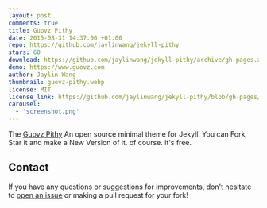 ```yaml
---
layout: post
comments: true
title: Guovz Pithy
date: 2015-08-31 14:37:00 +01:00
repo: https://github.com/jaylinwang/jekyll-pithy
stars: 60
download: https://github.com/jaylinwang/jekyll-pithy/archive/gh-pages.zip
demo: https://www.guovz.com
author: Jaylin Wang
thumbnail: guovz-pithy.webp
license: MIT
license_link: https://github.com/jaylinwang/jekyll-pithy/blob/gh-pages/LICENSE.md
carousel:
  - 'screenshot.png'
---
```


The [Guovz Pithy](https://github.com/jaylinwang/jekyll-pithy) An open source minimal theme for Jekyll. You can Fork, Star it and make a New Version of it. of course. it's free.

## Contact

If you have any questions or suggestions for improvements, don't hesitate to [open an issue](https://github.com/jaylinwang/jekyll-pithy/issues) or making a pull request for your fork!
